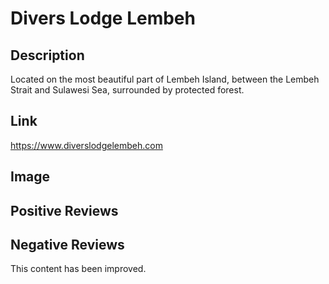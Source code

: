 # Divers Lodge Lembeh
## Description
Located on the most beautiful part of Lembeh Island, between the Lembeh Strait and Sulawesi Sea, surrounded by protected forest.
## Link
https://www.diverslodgelembeh.com
## Image
## Positive Reviews
## Negative Reviews


This content has been improved.